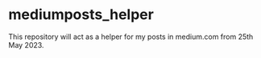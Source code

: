 # mediumposts_helper
This repository will act as a helper for my posts in medium.com from 25th May 2023.
